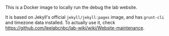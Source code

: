 This is a Docker image to locally run the debug the lab website.

It is based on Jekyll's official `jekyll/jekyll:pages` image, and has `grunt-cli` and timezone data installed.
To actually use it, check <https://github.com/leelabcnbc/lab-wiki/wiki/Website-maintenance>.
